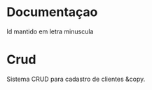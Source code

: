 # Documentaçao

Id mantido em letra minuscula

# Crud
Sistema CRUD para cadastro de clientes &copy.
